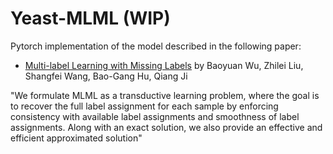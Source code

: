 # Yeast-MLML (WIP)
Pytorch implementation of the model described in the following paper:
 -   [Multi-label Learning with Missing Labels](https://ieeexplore.ieee.org/document/6977055)  by Baoyuan Wu, Zhilei Liu, Shangfei Wang, Bao-Gang Hu, Qiang Ji

 "We formulate MLML as a transductive learning problem, where the goal is to recover the full label assignment for each sample by enforcing consistency with available label assignments and smoothness of label assignments. Along with an exact solution, we also provide an effective and efficient approximated solution"
